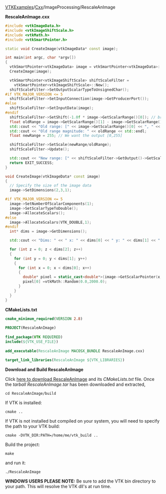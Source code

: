[VTKExamples](Home)/[Cxx](Cxx)/ImageProcessing/RescaleAnImage

**RescaleAnImage.cxx**
```c++
#include <vtkImageData.h>
#include <vtkImageShiftScale.h>
#include <vtkMath.h>
#include <vtkSmartPointer.h>

static void CreateImage(vtkImageData* const image);

int main(int argc, char *argv[])
{
  vtkSmartPointer<vtkImageData> image = vtkSmartPointer<vtkImageData>::New();
  CreateImage(image);

  vtkSmartPointer<vtkImageShiftScale> shiftScaleFilter =
    vtkSmartPointer<vtkImageShiftScale>::New();
  shiftScaleFilter->SetOutputScalarTypeToUnsignedChar();
#if VTK_MAJOR_VERSION <= 5
  shiftScaleFilter->SetInputConnection(image->GetProducerPort());
#else
  shiftScaleFilter->SetInputData(image);
#endif
  shiftScaleFilter->SetShift(-1.0f * image->GetScalarRange()[0]); // brings the lower bound to 0
  float oldRange = image->GetScalarRange()[1] - image->GetScalarRange()[0];
  std::cout << "Old range: [" << image->GetScalarRange()[0] << ", " << image->GetScalarRange()[1] << "]" << std::endl;
  std::cout << "Old range magnitude: " << oldRange << std::endl;
  float newRange = 255; // We want the output [0,255]

  shiftScaleFilter->SetScale(newRange/oldRange);
  shiftScaleFilter->Update();

  std::cout << "New range: [" << shiftScaleFilter->GetOutput()->GetScalarRange()[1] << ", " << shiftScaleFilter->GetOutput()->GetScalarRange()[1] << "]" << std::endl;
  return EXIT_SUCCESS;
}

void CreateImage(vtkImageData* const image)
{
  // Specify the size of the image data
  image->SetDimensions(2,3,1);

#if VTK_MAJOR_VERSION <= 5
  image->SetNumberOfScalarComponents(1);
  image->SetScalarTypeToDouble();
  image->AllocateScalars();
#else
  image->AllocateScalars(VTK_DOUBLE,1);
#endif
  int* dims = image->GetDimensions();

  std::cout << "Dims: " << " x: " << dims[0] << " y: " << dims[1] << " z: " << dims[2] << std::endl;

  for (int z = 0; z < dims[2]; z++)
  {
    for (int y = 0; y < dims[1]; y++)
    {
      for (int x = 0; x < dims[0]; x++)
      {
        double* pixel = static_cast<double*>(image->GetScalarPointer(x,y,z));
        pixel[0] =vtkMath::Random(0.0,2000.0);
      }
    }
  }
}
```
**CMakeLists.txt**
```cmake
cmake_minimum_required(VERSION 2.8)
 
PROJECT(RescaleAnImage)
 
find_package(VTK REQUIRED)
include(${VTK_USE_FILE})
 
add_executable(RescaleAnImage MACOSX_BUNDLE RescaleAnImage.cxx)
 
target_link_libraries(RescaleAnImage ${VTK_LIBRARIES})
```

**Download and Build RescaleAnImage**

Click [here to download RescaleAnImage](https://github.com/lorensen/VTKWikiExamplesTarballs/raw/master/RescaleAnImage.tar) and its *CMakeLists.txt* file.
Once the *tarball RescaleAnImage.tar* has been downloaded and extracted,
```
cd RescaleAnImage/build 
```
If VTK is installed:
```
cmake ..
```
If VTK is not installed but compiled on your system, you will need to specify the path to your VTK build:
```
cmake -DVTK_DIR:PATH=/home/me/vtk_build ..
```
Build the project:
```
make
```
and run it:
```
./RescaleAnImage
```
**WINDOWS USERS PLEASE NOTE:** Be sure to add the VTK bin directory to your path. This will resolve the VTK dll's at run time.

